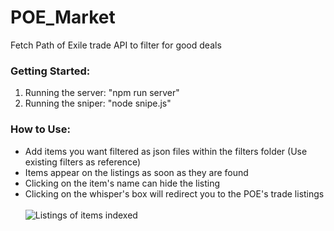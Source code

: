 # POE_Market
Fetch Path of Exile trade API to filter for good deals

### Getting Started: ###
1) Running the server: "npm run server"
2) Running the sniper: "node snipe.js"

### How to Use: ###
* Add items you want filtered as json files within the filters folder (Use existing filters as reference)
* Items appear on the listings as soon as they are found
* Clicking on the item's name can hide the listing
* Clicking on the whisper's box will redirect you to the POE's trade listings
<br/><br/>
![Listings of items indexed](https://i.imgur.com/yuZ9zEa.png)
